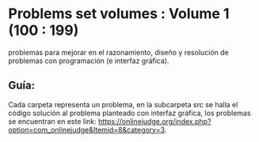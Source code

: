 # Problems set volumes : Volume 1 (100 : 199)
problemas para mejorar en el razonamiento,  diseño y resolución de problemas con programación (e interfaz gráfica).
## Guía:
Cada carpeta representa un problema, en la subcarpeta src se halla el código solución al problema planteado con interfaz gráfica, los problemas se encuentran en este link: https://onlinejudge.org/index.php?option=com_onlinejudge&Itemid=8&category=3.

